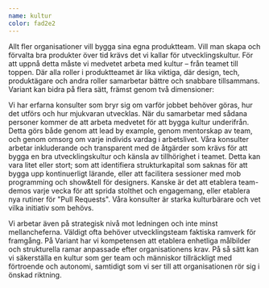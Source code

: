 ```yaml
---
name: kultur
color: fad2e2
---
```


<div class="bigText">

Allt fler organisationer vill bygga sina egna produktteam. Vill man skapa och förvalta bra produkter över tid krävs det vi kallar för utvecklingskultur.  För att uppnå detta måste vi medvetet arbeta med kultur – från teamet till toppen. Där alla roller i produktteamet är lika viktiga, där design, tech, produktägare och andra roller samarbetar bättre och snabbare tillsammans. Variant kan bidra på flera sätt, främst genom två dimensioner:

</div>

<div class="wrapper">

Vi har erfarna konsulter som bryr sig om varför jobbet behöver göras, hur det utförs och hur mjukvaran utvecklas. När du samarbetar med sådana personer kommer de att arbeta medvetet för att bygga kultur underifrån. Detta görs både genom att lead by example, genom mentorskap av team, och genom omsorg om varje individs vardag i arbetslivet. Våra konsulter arbetar inkluderande och transparent med de åtgärder som krävs för att bygga en bra utvecklingskultur och känsla av tillhörighet i teamet. Detta kan vara litet eller stort; som att identifiera strukturkapital som saknas för att bygga upp kontinuerligt lärande, eller att facilitera sessioner med mob programming och show&tell för designers. Kanske är det att etablera team-demos varje vecka för att sprida stolthet och engagemang, eller etablera nya rutiner för "Pull Requests". Våra konsulter är starka kulturbärare och vet vilka initiativ som behövs.

Vi arbetar även på strategisk nivå mot ledningen och inte minst mellancheferna. Väldigt ofta behöver utvecklingsteam faktiska ramverk för framgång. På Variant har vi kompetensen att etablera enhetliga målbilder och strukturella ramar anpassade efter organisationens krav. På så sätt kan vi säkerställa en kultur som ger team och människor tillräckligt med förtroende och autonomi, samtidigt som vi ser till att organisationen rör sig i önskad riktning.

</div>
